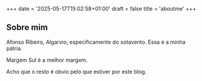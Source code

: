 +++
date = '2025-05-17T15:02:58+01:00'
draft = false
title = 'aboutme'
+++

## Sobre mim

Afonso Ribeiro, Algarvio, especificamente do sotavento. Essa é a minha pátria.

Margem Sul é a melhor margem.

Acho que o resto é obvio pelo que estiver por este blog.